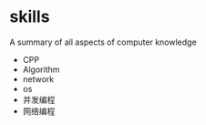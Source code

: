 # skills
A summary of all aspects of computer knowledge
- CPP
- Algorithm
- network
- os
- 并发编程
- 网络编程
